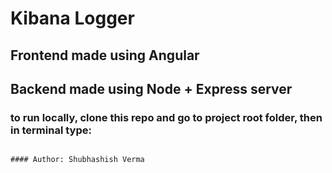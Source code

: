 # Kibana Logger

## Frontend made using Angular

## Backend made using Node + Express server

### to run locally, clone this repo and go to project root folder, then in terminal type:
``` npm run dev

#### Author: Shubhashish Verma
